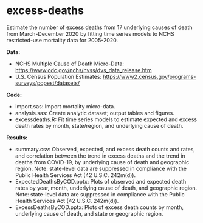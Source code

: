 # excess-deaths
Estimate the number of excess deaths from 17 underlying causes of death from March-December 2020 by fitting time series models to NCHS restricted-use mortality data for 2005-2020.

**Data:**
- NCHS Multiple Cause of Death Micro-Data: https://www.cdc.gov/nchs/nvss/dvs_data_release.htm
- U.S. Census Population Estimates: https://www2.census.gov/programs-surveys/popest/datasets/
  
**Code:**
- import.sas: Import mortality micro-data.
- analysis.sas: Create analytic dataset; output tables and figures.
- excessdeaths.R: Fit time series models to estimate expected and excess death rates by month, state/region, and underlying cause of death.

**Results:**
- summary.csv: Observed, expected, and excess death counts and rates, and correlation between the trend in excess deaths and the trend in deaths from COVID-19, by underlying cause of death and geographic region. Note: state-level data are suppressed in compliance with the Public Health Services Act (42 U.S.C. 242m(d)).
- ExpectedDeathsByCOD.pptx: Plots of observed and expected death rates by year, month, underlying cause of death, and geographic region. Note: state-level data are suppressed in compliance with the Public Health Services Act (42 U.S.C. 242m(d)).
- ExcessDeathsByCOD.pptx: Plots of excess death counts by month, underlying cause of death, and state or geographic region.
